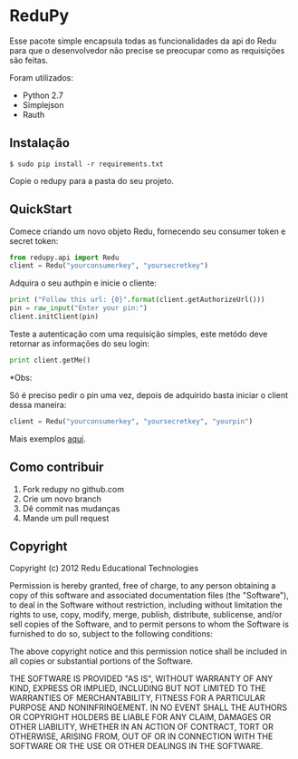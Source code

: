 # ReduPy

Esse pacote simple encapsula todas as funcionalidades da api do Redu para que o desenvolvedor não precise se preocupar como as requisições são feitas. 

Foram utilizados:

- Python 2.7
- Simplejson
- Rauth


## Instalação


```
$ sudo pip install -r requirements.txt
```

Copie o redupy para a pasta do seu projeto.


## QuickStart

Comece criando um novo objeto Redu, fornecendo seu consumer token e secret token:

```python
from redupy.api import Redu
client = Redu("yourconsumerkey", "yoursecretkey")
```

Adquira o seu authpin e inicie o cliente:

```python
print ("Follow this url: {0}".format(client.getAuthorizeUrl()))
pin = raw_input("Enter your pin:")
client.initClient(pin)
```

Teste a autenticação com uma requisição simples, este metódo deve retornar as informações do seu login:

```python
print client.getMe()
```

*Obs:

Só é preciso pedir o pin uma vez, depois de adquirido basta iniciar o client dessa maneira:

```python
client = Redu("yourconsumerkey", "yoursecretkey", "yourpin")
```

Mais exemplos [aqui](https://github.com/redu/redupy/examples).

## Como contribuir

1. Fork redupy no github.com
2. Crie um novo branch
3. Dê commit nas mudanças
4. Mande um pull request

## Copyright

Copyright (c) 2012 Redu Educational Technologies

Permission is hereby granted, free of charge, to any person obtaining a copy of this software and associated documentation files (the "Software"), to deal in the Software without restriction, including without limitation the rights to use, copy, modify, merge, publish, distribute, sublicense, and/or sell copies of the Software, and to permit persons to whom the Software is furnished to do so, subject to the following conditions:

The above copyright notice and this permission notice shall be included in all copies or substantial portions of the Software.

THE SOFTWARE IS PROVIDED "AS IS", WITHOUT WARRANTY OF ANY KIND, EXPRESS OR IMPLIED, INCLUDING BUT NOT LIMITED TO THE WARRANTIES OF MERCHANTABILITY, FITNESS FOR A PARTICULAR PURPOSE AND NONINFRINGEMENT. IN NO EVENT SHALL THE AUTHORS OR COPYRIGHT HOLDERS BE LIABLE FOR ANY CLAIM, DAMAGES OR OTHER LIABILITY, WHETHER IN AN ACTION OF CONTRACT, TORT OR OTHERWISE, ARISING FROM, OUT OF OR IN CONNECTION WITH THE SOFTWARE OR THE USE OR OTHER DEALINGS IN THE SOFTWARE.